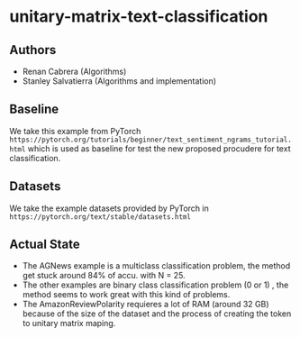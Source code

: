 # unitary-matrix-text-classification


## Authors
* Renan Cabrera (Algorithms)
* Stanley Salvatierra (Algorithms and implementation)


## Baseline

We take this example from PyTorch `https://pytorch.org/tutorials/beginner/text_sentiment_ngrams_tutorial.html` which is used as baseline for test the new proposed procudere for text classification.

## Datasets 

We take the example datasets provided by PyTorch in `https://pytorch.org/text/stable/datasets.html`

## Actual State

* The AGNews example is a multiclass classification problem, the method get stuck around 84% of accu. with N = 25.
* The other examples are binary class classification problem (0 or 1) , the method seems to work great with this kind of problems.
* The AmazonReviewPolarity requieres a lot of RAM (around 32 GB) because of the size of the dataset and the process of creating the token to unitary matrix maping. 
